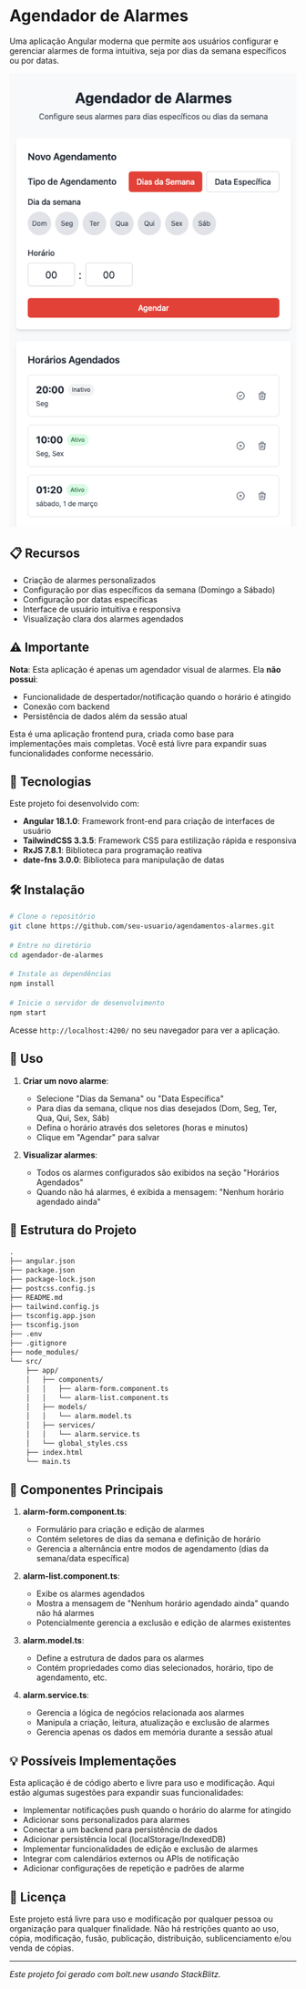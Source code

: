 # Agendador de Alarmes

Uma aplicação Angular moderna que permite aos usuários configurar e gerenciar alarmes de forma intuitiva, seja por dias da semana específicos ou por datas.

![Agendador de Alarmes Screenshot](./image.png)

## 📋 Recursos

- Criação de alarmes personalizados
- Configuração por dias específicos da semana (Domingo a Sábado)
- Configuração por datas específicas
- Interface de usuário intuitiva e responsiva
- Visualização clara dos alarmes agendados

## ⚠️ Importante

**Nota**: Esta aplicação é apenas um agendador visual de alarmes. Ela **não possui**:
- Funcionalidade de despertador/notificação quando o horário é atingido
- Conexão com backend
- Persistência de dados além da sessão atual

Esta é uma aplicação frontend pura, criada como base para implementações mais completas. Você está livre para expandir suas funcionalidades conforme necessário.

## 🚀 Tecnologias

Este projeto foi desenvolvido com:

- **Angular 18.1.0**: Framework front-end para criação de interfaces de usuário
- **TailwindCSS 3.3.5**: Framework CSS para estilização rápida e responsiva
- **RxJS 7.8.1**: Biblioteca para programação reativa
- **date-fns 3.0.0**: Biblioteca para manipulação de datas

## 🛠️ Instalação

```bash
# Clone o repositório
git clone https://github.com/seu-usuario/agendamentos-alarmes.git

# Entre no diretório
cd agendador-de-alarmes

# Instale as dependências
npm install

# Inicie o servidor de desenvolvimento
npm start
```

Acesse `http://localhost:4200/` no seu navegador para ver a aplicação.

## 📱 Uso

1. **Criar um novo alarme**:
   - Selecione "Dias da Semana" ou "Data Específica"
   - Para dias da semana, clique nos dias desejados (Dom, Seg, Ter, Qua, Qui, Sex, Sáb)
   - Defina o horário através dos seletores (horas e minutos)
   - Clique em "Agendar" para salvar

2. **Visualizar alarmes**:
   - Todos os alarmes configurados são exibidos na seção "Horários Agendados"
   - Quando não há alarmes, é exibida a mensagem: "Nenhum horário agendado ainda"

## 🧩 Estrutura do Projeto

```
.
├── angular.json
├── package.json
├── package-lock.json
├── postcss.config.js
├── README.md
├── tailwind.config.js
├── tsconfig.app.json
├── tsconfig.json
├── .env
├── .gitignore
├── node_modules/
└── src/
    ├── app/
    │   ├── components/
    │   │   ├── alarm-form.component.ts
    │   │   └── alarm-list.component.ts
    │   ├── models/
    │   │   └── alarm.model.ts
    │   ├── services/
    │   │   └── alarm.service.ts
    │   └── global_styles.css
    ├── index.html
    └── main.ts
```

## 🔄 Componentes Principais

1. **alarm-form.component.ts**: 
   - Formulário para criação e edição de alarmes
   - Contém seletores de dias da semana e definição de horário
   - Gerencia a alternância entre modos de agendamento (dias da semana/data específica)

2. **alarm-list.component.ts**: 
   - Exibe os alarmes agendados
   - Mostra a mensagem de "Nenhum horário agendado ainda" quando não há alarmes
   - Potencialmente gerencia a exclusão e edição de alarmes existentes

3. **alarm.model.ts**: 
   - Define a estrutura de dados para os alarmes
   - Contém propriedades como dias selecionados, horário, tipo de agendamento, etc.

4. **alarm.service.ts**: 
   - Gerencia a lógica de negócios relacionada aos alarmes
   - Manipula a criação, leitura, atualização e exclusão de alarmes
   - Gerencia apenas os dados em memória durante a sessão atual

## 💡 Possíveis Implementações

Esta aplicação é de código aberto e livre para uso e modificação. Aqui estão algumas sugestões para expandir suas funcionalidades:

- Implementar notificações push quando o horário do alarme for atingido
- Adicionar sons personalizados para alarmes
- Conectar a um backend para persistência de dados
- Adicionar persistência local (localStorage/IndexedDB)
- Implementar funcionalidades de edição e exclusão de alarmes
- Integrar com calendários externos ou APIs de notificação
- Adicionar configurações de repetição e padrões de alarme

## 📄 Licença

Este projeto está livre para uso e modificação por qualquer pessoa ou organização para qualquer finalidade. Não há restrições quanto ao uso, cópia, modificação, fusão, publicação, distribuição, sublicenciamento e/ou venda de cópias.

---

*Este projeto foi gerado com bolt.new usando StackBlitz.*
